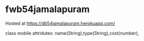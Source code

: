 # fwb54jamalapuram
 Hosted at https://db54jamalapuram.herokuapp.com/

 class mobile attridutes: name(String),type(String),cost(number),